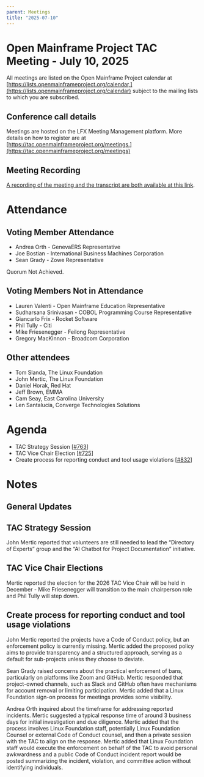 ```yaml
---
parent: Meetings
title: "2025-07-10"
---
```


# Open Mainframe Project TAC Meeting - July 10, 2025

All meetings are listed on the Open Mainframe Project calendar at [https://lists.openmainframeproject.org/calendar,](https://lists.openmainframeproject.org/calendar) subject to the mailing lists to which you are subscribed.

## Conference call details

Meetings are hosted on the LFX Meeting Management platform. More details on how to register are at [https://tac.openmainframeproject.org/meetings.](https://tac.openmainframeproject.org/meetings)

## Meeting Recording

[A recording of the meeting and the transcript are both available at this link](https://zoom.us/rec/play/oUumK-wSxUdB_G3mq0LImiIQZ_Ce0HIoOyYISsTCBqTUypEpU0VVC-PmCVsUI6kc5cD7XBWegah53XfX.yZfNfQC_VlNbVJ9S?eagerLoadZvaPages=sidemenu.billing.plan_management&accessLevel=meeting&canPlayFromShare=true&from=share_recording_detail&continueMode=true&componentName=rec-play&originRequestUrl=https%3A%2F%2Fzoom.us%2Frec%2Fshare%2F7AGtLd7ypJMSK9Jyvc74Y-7W-KjcJfiomfwrRbOUTnUfVXYYsUWKAr969_4bES8I.PYlvWc0qX4ZfvFDK).

# Attendance

## Voting Member Attendance

* Andrea Orth - GenevaERS Representative
* Joe Bostian - International Business Machines Corporation
* Sean Grady - Zowe Representative

Quorum Not Achieved.

## Voting Members Not in Attendance

* Lauren Valenti - Open Mainframe Education Representative
* Sudharsana Srinivasan - COBOL Programming Course Representative
* Giancarlo Frix - Rocket Software
* Phil Tully - Citi
* Mike Friesenegger - Feilong Representative
* Gregory MacKinnon - Broadcom Corporation

## Other attendees

* Tom Slanda, The Linux Foundation
* John Mertic, The Linux Foundation
* Daniel Horak, Red Hat
* Jeff Brown, EMMA
* Cam Seay, East Carolina University
* Len Santalucia, Converge Technologies Solutions

# Agenda

* TAC Strategy Session [[#763](https://github.com/orgs/openmainframeproject/projects/21/views/1?pane=issue&itemId=95733699&issue=openmainframeproject%7Ctac%7C763)]
* TAC Vice Chair Election [[#725](https://github.com/orgs/openmainframeproject/projects/21/views/1?pane=issue&itemId=85535845&issue=openmainframeproject%7Ctac%7C725)]
* Create process for reporting conduct and tool usage violations [[#832](https://github.com/orgs/openmainframeproject/projects/21/views/1?pane=issue&itemId=107815119&issue=openmainframeproject%7Ctac%7C832)]

# Notes

## General Updates

## TAC Strategy Session

John Mertic reported that volunteers are still needed to lead the “Directory of Experts” group and the “AI Chatbot for Project Documentation” initiative.

## TAC Vice Chair Elections

Mertic reported the election for the 2026 TAC Vice Chair will be held in December - Mike Friesenegger will transition to the main chairperson role and Phil Tully will step down.

## Create process for reporting conduct and tool usage violations

John Mertic reported the projects have a Code of Conduct policy, but an enforcement policy is currently missing. Mertic added the proposed policy aims to provide transparency and a structured approach, serving as a default for sub-projects unless they choose to deviate.

Sean Grady raised concerns about the practical enforcement of bans, particularly on platforms like Zoom and GitHub.  Mertic responded that project-owned channels, such as Slack and GitHub often have mechanisms for account removal or limiting participation.  Mertic added that a Linux Foundation sign-on process for meetings provides some visibility.

Andrea Orth inquired about the timeframe for addressing reported incidents.  Mertic suggested a typical response time of around 3 business days for initial investigation and due diligence.  Mertic added that the process involves Linux Foundation staff, potentially Linux Foundation Counsel or external Code of Conduct counsel, and then a private session with the TAC to align on the response.  Mertic added that Linux Foundation staff would execute the enforcement on behalf of the TAC to avoid personal awkwardness and a public Code of Conduct incident report would be posted summarizing the incident, violation, and committee action without identifying individuals.
